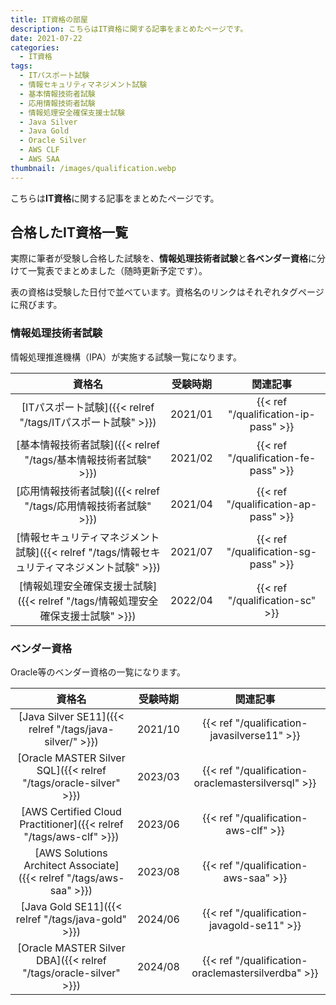 ```yaml
---
title: IT資格の部屋
description: こちらはIT資格に関する記事をまとめたページです。
date: 2021-07-22
categories: 
  - IT資格
tags: 
  - ITパスポート試験
  - 情報セキュリティマネジメント試験
  - 基本情報技術者試験
  - 応用情報技術者試験
  - 情報処理安全確保支援士試験
  - Java Silver
  - Java Gold
  - Oracle Silver
  - AWS CLF
  - AWS SAA
thumbnail: /images/qualification.webp
---
```


こちらは**IT資格**に関する記事をまとめたページです。

<!--more-->

## 合格したIT資格一覧

実際に筆者が受験し合格した試験を、**情報処理技術者試験**と**各ベンダー資格**に分けて一覧表でまとめました（随時更新予定です）。

表の資格は受験した日付で並べています。資格名のリンクはそれぞれタグページに飛びます。

### 情報処理技術者試験

情報処理推進機構（IPA）が実施する試験一覧になります。

|資格名|受験時期|関連記事|
| :---: | :---: | :---: |
|[ITパスポート試験]({{< relref  "/tags/ITパスポート試験" >}})|2021/01|{{< ref "/qualification-ip-pass" >}}|
|[基本情報技術者試験]({{< relref  "/tags/基本情報技術者試験" >}})|2021/02|{{< ref "/qualification-fe-pass" >}}|
|[応用情報技術者試験]({{< relref  "/tags/応用情報技術者試験" >}})|2021/04|{{< ref "/qualification-ap-pass" >}}|
|[情報セキュリティマネジメント試験]({{< relref  "/tags/情報セキュリティマネジメント試験" >}})|2021/07|{{< ref "/qualification-sg-pass" >}}|
|[情報処理安全確保支援士試験]({{< relref  "/tags/情報処理安全確保支援士試験" >}})|2022/04|{{< ref "/qualification-sc" >}}|

### ベンダー資格

Oracle等のベンダー資格の一覧になります。

|資格名|受験時期|関連記事|
| :---: | :---: | :---: |
|[Java Silver SE11]({{< relref  "/tags/java-silver/" >}})|2021/10|{{< ref "/qualification-javasilverse11" >}}|
|[Oracle MASTER Silver SQL]({{< relref  "/tags/oracle-silver" >}})|2023/03|{{< ref "/qualification-oraclemastersilversql" >}}|
|[AWS Certified Cloud Practitioner]({{< relref  "/tags/aws-clf" >}})|2023/06|{{< ref "/qualification-aws-clf" >}}|
|[AWS Solutions Architect Associate]({{< relref  "/tags/aws-saa" >}})|2023/08|{{< ref "/qualification-aws-saa" >}}|
|[Java Gold SE11]({{< relref  "/tags/java-gold" >}})|2024/06|{{< ref "/qualification-javagold-se11" >}}|
|[Oracle MASTER Silver DBA]({{< relref  "/tags/oracle-silver" >}})|2024/08|{{< ref "/qualification-oraclemastersilverdba" >}}|